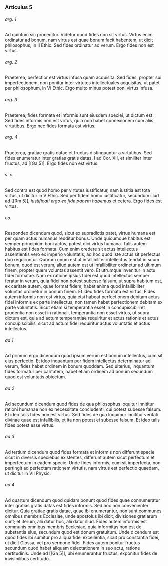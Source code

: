 ### Articulus 5

###### arg. 1
Ad quintum sic proceditur. Videtur quod fides non sit virtus. Virtus enim ordinatur ad bonum, nam virtus est quae bonum facit habentem, ut dicit philosophus, in II Ethic. Sed fides ordinatur ad verum. Ergo fides non est virtus.

###### arg. 2
Praeterea, perfectior est virtus infusa quam acquisita. Sed fides, propter sui imperfectionem, non ponitur inter virtutes intellectuales acquisitas, ut patet per philosophum, in VI Ethic. Ergo multo minus potest poni virtus infusa.

###### arg. 3
Praeterea, fides formata et informis sunt eiusdem speciei, ut dictum est. Sed fides informis non est virtus, quia non habet connexionem cum aliis virtutibus. Ergo nec fides formata est virtus.

###### arg. 4
Praeterea, gratiae gratis datae et fructus distinguuntur a virtutibus. Sed fides enumeratur inter gratias gratis datas, I ad Cor. XII, et similiter inter fructus, ad [[Ga 5]]. Ergo fides non est virtus.

###### s. c.
Sed contra est quod homo per virtutes iustificatur, nam iustitia est tota virtus, ut dicitur in V Ethic. Sed per fidem homo iustificatur, secundum illud ad [[Rm 5]], *iustificati ergo ex fide pacem habemus* et cetera. Ergo fides est virtus.

###### co.
Respondeo dicendum quod, sicut ex supradictis patet, virtus humana est per quam actus humanus redditur bonus. Unde quicumque habitus est semper principium boni actus, potest dici virtus humana. Talis autem habitus est fides formata. Cum enim credere sit actus intellectus assentientis vero ex imperio voluntatis, ad hoc quod iste actus sit perfectus duo requiruntur. Quorum unum est ut infallibiliter intellectus tendat in suum bonum, quod est verum, aliud autem est ut infallibiliter ordinetur ad ultimum finem, propter quem voluntas assentit vero. Et utrumque invenitur in actu fidei formatae. Nam ex ratione ipsius fidei est quod intellectus semper feratur in verum, quia fidei non potest subesse falsum, ut supra habitum est, ex caritate autem, quae format fidem, habet anima quod infallibiliter voluntas ordinetur in bonum finem. Et ideo fides formata est virtus. Fides autem informis non est virtus, quia etsi habeat perfectionem debitam actus fidei informis ex parte intellectus, non tamen habet perfectionem debitam ex parte voluntatis. Sicut etiam si temperantia esset in concupiscibili et prudentia non esset in rationali, temperantia non esset virtus, ut supra dictum est, quia ad actum temperantiae requiritur et actus rationis et actus concupiscibilis, sicut ad actum fidei requiritur actus voluntatis et actus intellectus.

###### ad 1
Ad primum ergo dicendum quod ipsum verum est bonum intellectus, cum sit eius perfectio. Et ideo inquantum per fidem intellectus determinatur ad verum, fides habet ordinem in bonum quoddam. Sed ulterius, inquantum fides formatur per caritatem, habet etiam ordinem ad bonum secundum quod est voluntatis obiectum.

###### ad 2
Ad secundum dicendum quod fides de qua philosophus loquitur innititur rationi humanae non ex necessitate concludenti, cui potest subesse falsum. Et ideo talis fides non est virtus. Sed fides de qua loquimur innititur veritati divinae quae est infallibilis, et ita non potest ei subesse falsum. Et ideo talis fides potest esse virtus.

###### ad 3
Ad tertium dicendum quod fides formata et informis non differunt specie sicut in diversis speciebus existentes, differunt autem sicut perfectum et imperfectum in eadem specie. Unde fides informis, cum sit imperfecta, non pertingit ad perfectam rationem virtutis, nam virtus est perfectio quaedam, ut dicitur in VII Physic.

###### ad 4
Ad quartum dicendum quod quidam ponunt quod fides quae connumeratur inter gratias gratis datas est fides informis. Sed hoc non convenienter dicitur. Quia gratiae gratis datae, quae ibi enumerantur, non sunt communes omnibus membris Ecclesiae, unde apostolus ibi dicit, divisiones gratiarum sunt; et iterum, alii datur hoc, alii datur illud. Fides autem informis est communis omnibus membris Ecclesiae, quia informitas non est de substantia eius, secundum quod est donum gratuitum. Unde dicendum est quod fides ibi sumitur pro aliqua fidei excellentia, sicut pro constantia fidei, ut dicit Glossa, vel pro sermone fidei. Fides autem ponitur fructus secundum quod habet aliquam delectationem in suo actu, ratione certitudinis. Unde ad [[Ga 5]], ubi enumerantur fructus, exponitur fides de invisibilibus certitudo.

